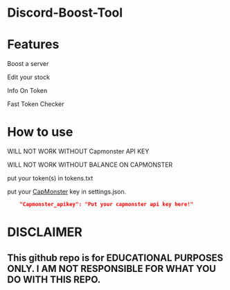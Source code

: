 
# Discord-Boost-Tool


# Features


Boost a server

Edit your stock   

Info On Token

Fast Token Checker

# How to use

WILL NOT WORK WITHOUT Capmonster API KEY

WILL NOT WORK WITHOUT BALANCE ON CAPMONSTER

put your token(s) in tokens.txt

put your [CapMonster](https://capmonster.cloud) key in settings.json.

```json
    "Capmonster_apikey": "Put your capmonster api key here!"
```

# DISCLAIMER

## This github repo is for EDUCATIONAL PURPOSES ONLY. I AM NOT RESPONSIBLE FOR WHAT YOU DO WITH THIS REPO.
